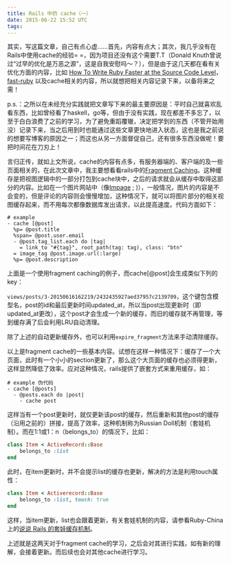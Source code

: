 ```yaml
---
title: Rails 中的 cache（一）
date: 2015-06-22 15:52 UTC
tags:
---
```


其实，写这篇文章，自己有点心虚……首先，内容有点大；其次，我几乎没有在Rails中使用cache的经验= =，因为项目还没有这个需要T.T（Donald Knuth曾说过“过早的优化是万恶之源”，这是自我安慰吗～？），但是由于这几天都在看有关优化方面的内容，比如 [How To Write Ruby Faster at the Source Code Level](http://thenewstack.io/how-to-write-ruby-faster-at-the-source-code-level/)，[fast-ruby](https://github.com/JuanitoFatas/fast-ruby) 以及cache相关的内容，所以就想把相关内容记录下来，以备将来之需！

p.s.：之所以在未经充分实践就把文章写下来的最主要原因是：平时自己就喜欢乱看东西，比如曾经看了haskell，go等，但由于没有实践，现在都差不多忘了，以至于白白浪费了之前的学习，为了避免重蹈覆辙，决定把学到的东西（不管开始用没）记录下来，当之后用到时也能通过这些文章更快地进入状态，这也是我之前说的想要写博客的原因之一；而这也从另一方面督促自己，还有很多东西没做呢！要把时间花在刀刃上！

言归正传，就如上文所说，cache的内容有点多，有服务器端的、客户端的及一些页面相关的，在此次文章中，我主要想看看rails中的[Fragment Caching](http://guides.rubyonrails.org/caching_with_rails.html)。这种缓存是把视图逻辑中的一部分打包到cache块中，之后的请求就会从缓存中取得这部分的内容。比如在一个图片网站中（像[Impage](https://impage.herokuapp.com/) ; )），一般情况，图片的内容是不会变的，但是评论的内容则会慢慢增加，这种情况下，就可以将图片部分的相关视图缓存起来，而不用每次都像数据库发出请求，以此提高速度。代码方面如下：

```haml
# example
- cache [@post]
  %p= @post.title
  %span= @post.user.email
  - @post.tag_list.each do |tag|
    = link_to "#{tag}", root_path(tag: tag), class: "btn"
  = image_tag @post.image.url(:large)
  %p= @post.description

```

上面是一个使用fragment caching的例子，而cache[@post]会生成类似下列的key：

`views/posts/3-20150616162219/2432435927aed37957c2139709`，这个键包含模型名，post的id和最后更新时间updated_at，所以当post出现更新时（即updated\_at更改），这个post才会生成一个新的缓存，而旧的缓存就不再管理，等到缓存满了后会利用LRU自动清理。

除了上述的自动更新缓存外，也可以利用`expire_fragment`方法来手动清除缓存。

以上是fragment cache的一些基本内容。试想在这样一种情况下：缓存了一个大页面，此时有一个小小的section更新了，那么这个大页面的缓存也必须得更新，这样显然降低了效率。应对这种情况，rails提供了嵌套方式来重用缓存，如：

```haml
# example 伪代码
- cache [@posts]
  - @posts.each do |post|
    - cache post
```

这样当有一个post更新时，就仅更新该post的缓存，然后重新和其他post的缓存（沿用之前的）拼接，提高了效率，这种机制称为Russian Doll机制（套娃机制）。而在1:1或1：n（belongs_to）的情况下，比如：

```ruby
class Item < ActiveRecord::Base
    belongs_to :list
end
```

此时，在item更新时，并不会提示list的缓存也更新，解决的方法是利用touch属性：

```ruby
class Item < Activerecord::Base
    belongs_to :list, touch: true
end
```
这样，当item更新，list也会跟着更新，有关套娃机制的内容，请参看Ruby-China上的[说说 Rails 的套娃缓存机制](https://ruby-china.org/topics/21488)。

上述就是这两天对于fragment cache的学习，之后会对其进行实践，如有新的理解，会接着更新。而后续也会对其他cache进行学习。
